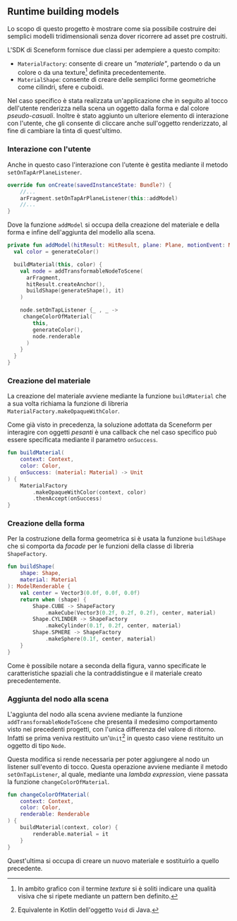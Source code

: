 ## Runtime building models

Lo scopo di questo progetto è mostrare come sia possibile costruire dei semplici modelli tridimensionali senza dover ricorrere ad asset pre costruiti.

L'SDK di Sceneform fornisce due classi per adempiere a questo compito:

- `MaterialFactory`: consente di creare un *"materiale"*, partendo o da un colore o da una texture[^texture] definita precedentemente.
- `MaterialShape`: consente di creare delle semplici forme geometriche come cilindri, sfere e cuboidi.

Nel caso specifico è stata realizzata un'applicazione che in seguito al tocco dell'utente renderizza nella scena un oggetto dalla forma e dal colore *pseudo-casuali*.
Inoltre è stato aggiunto un ulteriore elemento di interazione con l'utente, che gli consente di cliccare anche sull'oggetto renderizzato, al fine di cambiare la tinta di quest'ultimo.

### Interazione con l'utente

Anche in questo caso l'interazione con l'utente è gestita mediante il metodo `setOnTapArPlaneListener`.

```kotlin
override fun onCreate(savedInstanceState: Bundle?) {
	//...
	arFragment.setOnTapArPlaneListener(this::addModel)
	//...
}
```

Dove la funzione `addModel` si occupa della creazione del materiale e della forma e infine dell'aggiunta del modello alla scena.

```kotlin
private fun addModel(hitResult: HitResult, plane: Plane, motionEvent: MotionEvent) {
  val color = generateColor()

  buildMaterial(this, color) {
    val node = addTransformableNodeToScene(
      arFragment,
      hitResult.createAnchor(),
      buildShape(generateShape(), it)
    )

    node.setOnTapListener {_ , _ ->
     changeColorOfMaterial(
        this,
        generateColor(),
        node.renderable
      )
    }
  }
}
```

### Creazione del materiale

La creazione del materiale avviene mediante la funzione `buildMaterial` che a sua volta richiama la funzione di libreria ` MaterialFactory.makeOpaqueWithColor`.

Come già visto in precedenza, la soluzione adottata da Sceneform per interagire con oggetti *pesanti* è una callback che nel caso specifico può essere specificata mediante il parametro `onSuccess`.

```kotlin
fun buildMaterial(
    context: Context,
    color: Color,
    onSuccess: (material: Material) -> Unit
) {
    MaterialFactory
        .makeOpaqueWithColor(context, color)
        .thenAccept(onSuccess)
}
```

### Creazione della forma

Per la costruzione della forma geometrica si è usata la funzione `buildShape` che si comporta da *facade* per le funzioni della classe di libreria `ShapeFactory`.

```kotlin
fun buildShape(
    shape: Shape,
    material: Material
): ModelRenderable {
    val center = Vector3(0.0f, 0.0f, 0.0f)
    return when (shape) {
        Shape.CUBE -> ShapeFactory
            .makeCube(Vector3(0.2f, 0.2f, 0.2f), center, material)
        Shape.CYLINDER -> ShapeFactory
            .makeCylinder(0.1f, 0.2f, center, material)
        Shape.SPHERE -> ShapeFactory
            .makeSphere(0.1f, center, material)
    }
}
```

Come è possibile notare a seconda della figura, vanno specificate le caratteristiche spaziali che la contraddistingue e il materiale creato precedentemente.

### Aggiunta del nodo alla scena

L'aggiunta del nodo alla scena avviene mediante la funzione `addTransformableNodeToScene` che presenta il medesimo comportamento visto nei precedenti progetti, con l'unica differenza del valore di ritorno.
Infatti se prima veniva restituito un'`Unit`[^unit] in questo caso viene restituito un oggetto di tipo `Node`.

Questa modifica si rende necessaria per poter aggiungere al nodo un listener sull'evento di tocco.
Questa operazione avviene mediante il metodo `setOnTapListener`, al quale, mediante una *lambda expression*, viene passata la funzione `changeColorOfMaterial`.

```kotlin
fun changeColorOfMaterial(
    context: Context,
    color: Color,
    renderable: Renderable
) {
    buildMaterial(context, color) {
        renderable.material = it
    }
}
```

Quest'ultima si occupa di creare un nuovo materiale e sostituirlo a quello precedente.

[^texture]: In ambito grafico con il termine *texture* si è soliti indicare una qualità visiva che si ripete mediante un pattern ben definito.

[^unit]: Equivalente in Kotlin dell'oggetto `Void` di Java.
